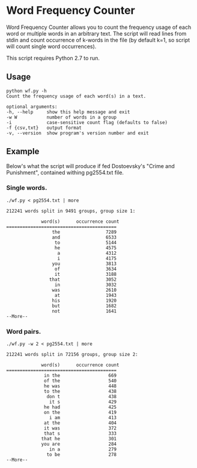 # Word Frequency Counter
Word Frequency Counter allows you to count the frequency usage of each word or
multiple words in an arbitrary text. The script will read lines from stdin and
count occurrence of k-words in the file (by default k=1, so script will count
single word occurrences).

This script requires Python 2.7 to run.

## Usage

    python wf.py -h
    Count the frequency usage of each word(s) in a text.

    optional arguments:
    -h, --help     show this help message and exit
    -w W           number of words in a group
    -i             case-sensitive count flag (defaults to false)
    -f {csv,txt}   output format
    -v, --version  show program's version number and exit


## Example

Below's what the script will produce if fed Dostoevsky's "Crime and Punishment",
contained withing pg2554.txt file.

### Single words.

    ./wf.py < pg2554.txt | more

    212241 words split in 9491 groups, group size 1:

                 word(s)      occurrence count
    =========================================
                     the                 7289
                     and                 6533
                      to                 5144
                      he                 4575
                       a                 4312
                       i                 4175
                     you                 3813
                      of                 3634
                      it                 3188
                    that                 3052
                      in                 3032
                     was                 2610
                      at                 1943
                     his                 1920
                     but                 1682
                     not                 1641
    --More--

### Word pairs.

    ./wf.py -w 2 < pg2554.txt | more

    212241 words split in 72156 groups, group size 2:

                 word(s)      occurrence count
    =========================================
                  in the                  669
                  of the                  540
                  he was                  448
                  to the                  438
                   don t                  438
                    it s                  429
                  he had                  425
                  on the                  419
                    i am                  413
                  at the                  404
                  it was                  372
                  that s                  333
                 that he                  301
                 you are                  284
                    in a                  279
                   to be                  278
    --More--
